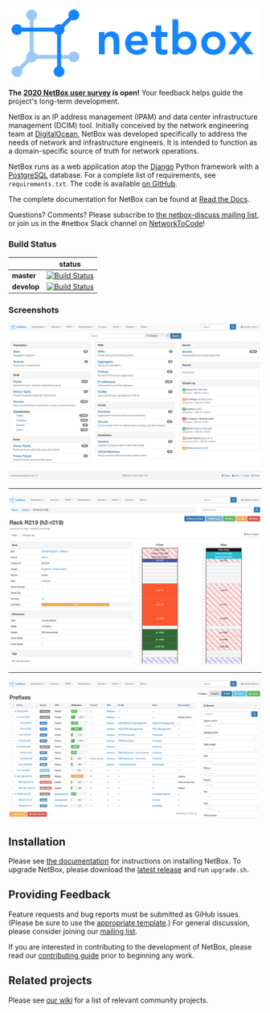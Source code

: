 ![NetBox](docs/netbox_logo.svg "NetBox logo")

**The [2020 NetBox user survey](https://docs.google.com/forms/d/1OVZuC4kQ-6kJbVf0bDB6vgkL9H96xF6phvYzby23elk/edit) is open!** Your feedback helps guide the project's long-term development.

NetBox is an IP address management (IPAM) and data center infrastructure
management (DCIM) tool. Initially conceived by the network engineering team at
[DigitalOcean](https://www.digitalocean.com/), NetBox was developed specifically
to address the needs of network and infrastructure engineers. It is intended to
function as a domain-specific source of truth for network operations.

NetBox runs as a web application atop the [Django](https://www.djangoproject.com/)
Python framework with a [PostgreSQL](http://www.postgresql.org/) database. For a
complete list of requirements, see `requirements.txt`. The code is available [on GitHub](https://github.com/netbox-community/netbox).

The complete documentation for NetBox can be found at [Read the Docs](http://netbox.readthedocs.io/en/stable/).

Questions? Comments? Please subscribe to [the netbox-discuss mailing list](https://groups.google.com/forum/#!forum/netbox-discuss),
or join us in the #netbox Slack channel on [NetworkToCode](https://networktocode.slack.com/)!

### Build Status

|             | status |
|-------------|------------|
| **master** | [![Build Status](https://travis-ci.org/netbox-community/netbox.svg?branch=master)](https://travis-ci.com/netbox-community/netbox/) |
| **develop** | [![Build Status](https://travis-ci.org/netbox-community/netbox.svg?branch=develop)](https://travis-ci.com/netbox-community/netbox/) |

### Screenshots

![Screenshot of main page](docs/media/screenshot1.png "Main page")

---

![Screenshot of rack elevation](docs/media/screenshot2.png "Rack elevation")

---

![Screenshot of prefix hierarchy](docs/media/screenshot3.png "Prefix hierarchy")

## Installation

Please see [the documentation](http://netbox.readthedocs.io/en/stable/) for
instructions on installing NetBox. To upgrade NetBox, please download the [latest release](https://github.com/netbox-community/netbox/releases)
and run `upgrade.sh`.

## Providing Feedback

Feature requests and bug reports must be submitted as GiHub issues. (Please be
sure to use the [appropriate template](https://github.com/netbox-community/netbox/issues/new/choose).)
For general discussion, please consider joining our [mailing list](https://groups.google.com/forum/#!forum/netbox-discuss).

If you are interested in contributing to the development of NetBox, please read
our [contributing guide](CONTRIBUTING.md) prior to beginning any work.

## Related projects

Please see [our wiki](https://github.com/netbox-community/netbox/wiki/Community-Contributions) for a list of relevant community projects.
